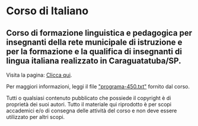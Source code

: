 # Corso di Italiano

## Corso di formazione linguistica e pedagogica per insegnanti della rete municipale di istruzione e per la formazione e la qualifica di insegnanti di lingua italiana realizzato in Caraguatatuba/SP.

Visita la pagina: [Clicca qui](https://dognew.github.io/corso-di-italiano/).

Per maggiori informazioni, leggi il file ["programa-450.txt"](docs/programa-450.txt) fornito dal corso.

Tutti o qualsiasi contenuto pubblicato che possiede il copyright è di proprietà dei suoi autori. Tutto il materiale qui riprodotto è per scopi accademici e/o di consegna delle attività del corso e non deve essere utilizzato per altri scopi.


